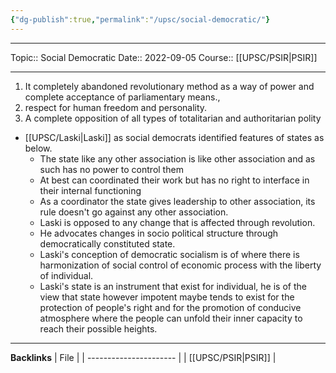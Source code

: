 ```yaml
---
{"dg-publish":true,"permalink":"/upsc/social-democratic/"}
---
```


----
Topic:: Social Democratic
Date:: 2022-09-05
Course:: [[UPSC/PSIR\|PSIR]] 

----
1. It completely abandoned revolutionary method as a way of power and complete  acceptance of parliamentary means., 
2. respect for human freedom and personality.  
3. A complete opposition of all types of totalitarian and authoritarian polity

- [[UPSC/Laski\|Laski]] as social democrats identified features of states as below. 
	- The state like any other association is like other association and as such has no power to control them
	- At best can coordinated their work but has no right to interface in their internal functioning
	- As a coordinator the state gives leadership to other association, its rule doesn't go against any other association. 
	- Laski is opposed to any change that is affected through revolution. 
	- He advocates changes in socio political structure through democratically constituted state. 
	- Laski's conception of democratic socialism is of where there is harmonization of  social control of economic process with the liberty of individual. 
	- Laski's state is an instrument that exist for individual, he is of the view that state however impotent maybe tends to exist for the protection of people's right and for the promotion of conducive atmosphere where the people can unfold their inner capacity to reach their possible heights.  




---
**Backlinks**
| File                   |
| ---------------------- |
| [[UPSC/PSIR\|PSIR]] |



